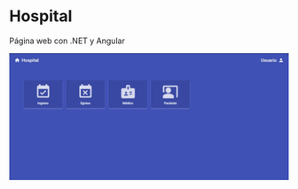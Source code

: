 # Hospital
Página web con .NET y Angular

![Mi Logo](./Hospital%20-%20Frontend/src/img/Hospital.jpg)